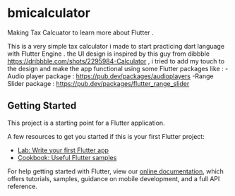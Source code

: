# bmicalculator

Making Tax Calcuator to learn more about Flutter .

This is a very simple tax calculator i made to start practicing dart language with Flutter Engine  .
the UI design is inspired by this guy from dibbble https://dribbble.com/shots/2295984-Calculator 
, i tried to add my touch to the design and make the app functional using some Flutter packages like : 
-Audio player package : https://pub.dev/packages/audioplayers
-Range Slider package : https://pub.dev/packages/flutter_range_slider

## Getting Started

This project is a starting point for a Flutter application.

A few resources to get you started if this is your first Flutter project:

- [Lab: Write your first Flutter app](https://flutter.dev/docs/get-started/codelab)
- [Cookbook: Useful Flutter samples](https://flutter.dev/docs/cookbook)

For help getting started with Flutter, view our
[online documentation](https://flutter.dev/docs), which offers tutorials,
samples, guidance on mobile development, and a full API reference.
